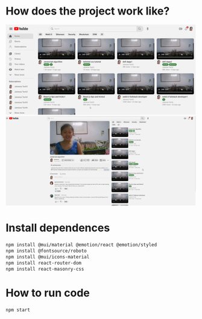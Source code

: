 # How does the project work like?

![image info](./pictures/1.png)
![image info](./pictures/2.png)

# Install dependences

```
npm install @mui/material @emotion/react @emotion/styled
npm install @fontsource/roboto
npm install @mui/icons-material
npm install react-router-dom
npm install react-masonry-css
```

# How to run code

```
npm start
```
